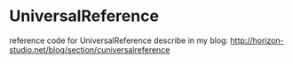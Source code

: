# UniversalReference
reference code for UniversalReference describe in my blog: http://horizon-studio.net/blog/section/cuniversalreference
